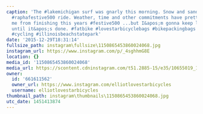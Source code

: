 ```yaml
---
caption: 'The #lakemichigan surf was gnarly this morning. Snow and sand for today&apos;s
  #raphafestive500 ride. Weather, time and other commitments have pretty much precluded
  me from finishing this years #festive500 ...but I&apos;m gonna keep logging miles
  until it&apos;s done. #fatbike #lovestarbicyclebags #bikepackingbags #bikepacking
  #cycling #illinoisbeachstatepark'
date: '2015-12-29T18:31:14'
fullsize_path: instagram\fullsize\1150865453860024068.jpg
instagram_url: https://www.instagram.com/p/_4sghhmG8E
location: {}
media_id: '1150865453860024068'
media_url: https://scontent.cdninstagram.com/t51.2885-15/e35/10655019_1061835750503331_654610029_n.jpg?ig_cache_key=MTE1MDg2NTQ1Mzg2MDAyNDA2OA%3D%3D.2
owner:
  id: '661611562'
  owner_url: https://www.instagram.com/elliotlovestarbicycles
  username: elliotlovestarbicycles
thumbnail_path: instagram\thumbnails\1150865453860024068.jpg
utc_date: 1451413874
---
```

